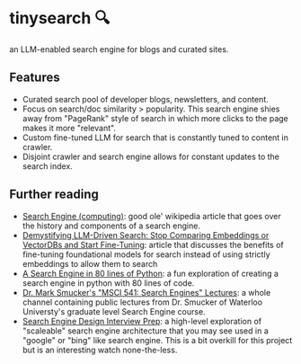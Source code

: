 # tinysearch 🔍
an LLM-enabled search engine for blogs and curated sites.

## Features
- Curated search pool of developer blogs, newsletters, and content.
- Focus on search/doc similarity > popularity. This search engine shies away from "PageRank" style of search in which more clicks to the page makes it more "relevant".
- Custom fine-tuned LLM for search that is constantly tuned to content in crawler.
- Disjoint crawler and search engine allows for constant updates to the search index.

## Further reading 

- [Search Engine (computing)](https://en.wikipedia.org/wiki/Search_engine_(computing)?useskin=vector): good ole' wikipedia article that goes over the history and components of a search engine. 
- [Demystifying LLM-Driven Search: Stop Comparing Embeddings or VectorDBs and Start Fine-Tuning](https://medium.com/thirdai-blog/demystifying-llm-driven-search-stop-comparing-embeddings-or-vectordbs-and-start-fine-tuning-d9b6791146fe): article that discusses the benefits of fine-tuning foundational models for search instead of using strictly embeddings to allow them to search 
- [A Search Engine in 80 lines of Python](https://www.alexmolas.com/2024/02/05/a-search-engine-in-80-lines.html): a fun exploration of creating a search engine in python with 80 lines of code.
- [Dr. Mark Smucker's "MSCI 541: Search Engines" Lectures](https://www.youtube.com/@msci541-searchengines3): a whole channel containing public lectures from Dr. Smucker of Waterloo Universty's graduate level Search Engine course.
- [Search Engine Design Interview Prep](https://www.youtube.com/watch?v=0LTXCcVRQi0): a high-level exploration of "scaleable" search engine architecture that you may see used in a "google" or "bing" like search engine. This is a bit overkill for this project but is an interesting watch none-the-less.  

